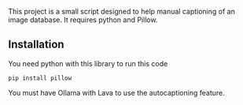 This project is a small script designed to help manual captioning of an image database. It requires python and Pillow.

## Installation

You need python with this library to run this code
```
pip install pillow
```
You must have Ollama with Lava to use the autocaptioning feature.
